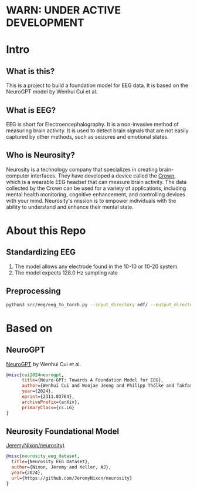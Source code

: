 # WARN: UNDER ACTIVE DEVELOPMENT

# Intro

## What is this?

This is a project to build a foundation model for EEG data. It is based on the NeuroGPT model by Wenhui Cui et al.

## What is EEG?

EEG is short for Electroencephalography. It is a non-invasive method of measuring brain activity. It is used to detect brain signals that are not easily captured by other methods, such as seizures and emotional states.

## Who is Neurosity?

Neurosity is a technology company that specializes in creating brain-computer interfaces. They have developed a device called the [Crown](neurosity.co), which is a wearable EEG headset that can measure brain activity. The data collected by the Crown can be used for a variety of applications, including mental health monitoring, cognitive enhancement, and controlling devices with your mind. Neurosity's mission is to empower individuals with the ability to understand and enhance their mental state.

# About this Repo

## Standardizing EEG

1. The model allows any electrode found in the 10-10 or 10-20 system.
2. The model expects 128.0 Hz sampling rate

## Preprocessing 

```bash
python3 src/eeg/eeg_to_torch.py --input_directory edf/ --output_directory data/pt_tuh_eeg --notch_filter 50 60 --bandpass_filter 1 48 --verbose --tuh_eeg
```

# Based on

## NeuroGPT

[NeuroGPT](https://github.com/wenhui0206/NeuroGPT/blob/main/src/batcher/downstream_dataset.py) by Wenhui Cui et al.

```bibtex
@misc{cui2024neurogpt,
      title={Neuro-GPT: Towards A Foundation Model for EEG},
      author={Wenhui Cui and Woojae Jeong and Philipp Thölke and Takfarinas Medani and Karim Jerbi and Anand A. Joshi and Richard M. Leahy},
      year={2024},
      eprint={2311.03764},
      archivePrefix={arXiv},
      primaryClass={cs.LG}
}
```

## Neurosity Foundational Model

[JeremyNixon/neurosity)](https://github.com/JeremyNixon/neurosity)

```bibtex
@misc{neurosity_eeg_dataset,
  title={Neurosity EEG Dataset},
  author={Nixon, Jeremy and Keller, AJ},
  year={2024},
  url={https://github.com/JeremyNixon/neurosity}
}
```
